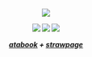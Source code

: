<h5 align="center">

![](https://supplies.ju.mp/assets/images/gallery07/31e73ba5.gif?v=9163b103)

![](https://i.imgur.com/hzlAtoI.gif) ![](https://pixelbank.neocities.org/stamp/monch.gif) ![](https://adriansblinkiecollection.neocities.org/stamps/d7.jpg)



[atabook](https://captaincurly.atabook.org/) + [strawpage](https://ihopeithurts.straw.page/)
